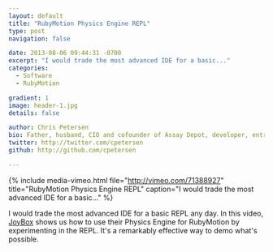 ```yaml
---
layout: default
title: "RubyMotion Physics Engine REPL"
type: post
navigation: false

date: 2013-08-06 09:44:31 -0700
excerpt: "I would trade the most advanced IDE for a basic..."
categories:
  - Software
  - RubyMotion

gradient: 1
image: header-1.jpg
details: false

author: Chris Petersen
bio: Father, husband, CIO and cofounder of Assay Depot, developer, entrepreneur and technologist.
twitter: http://twitter.com/cpetersen
github: http://github.com/cpetersen

---
```


{% include media-vimeo.html file="http://vimeo.com/71388927" title="RubyMotion Physics Engine REPL" caption="I would trade the most advanced IDE for a basic..." %}

I would trade the most advanced IDE for a basic REPL any day. In this video,  [JoyBox](http://joybox.io/)  shows us how to use their Physics Engine for RubyMotion by experimenting in the REPL. It's a remarkably effective way to demo what's possible.


